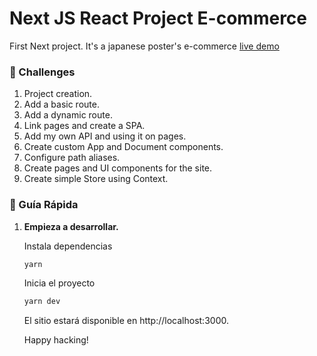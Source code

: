 # Next JS React Project E-commerce

First Next project. It's a japanese poster's e-commerce [live demo](https://petgram-react-andres.now.sh/)

### 🚀 Challenges

1. Project creation.
1. Add a basic route.
1. Add a dynamic route.
1. Link pages and create a SPA.
1. Add my own API and using it on pages.
1. Create custom App and Document components.
1. Configure path aliases.
1. Create pages and UI components for the site.
1. Create simple Store using Context.

### 🤖 Guía Rápida

1.  **Empieza a desarrollar.**

    Instala dependencias

    ```sh
    yarn
    ```

    Inicia el proyecto

    ```sh
    yarn dev
    ```

    El sitio estará disponible en http://localhost:3000.

    Happy hacking!
